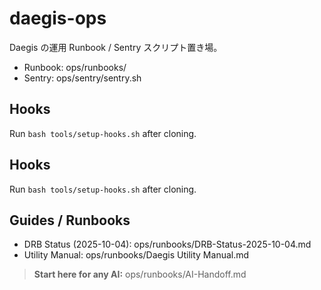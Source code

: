 # daegis-ops
Daegis の運用 Runbook / Sentry スクリプト置き場。
- Runbook: ops/runbooks/
- Sentry:  ops/sentry/sentry.sh

## Hooks
Run `bash tools/setup-hooks.sh` after cloning.

## Hooks
Run `bash tools/setup-hooks.sh` after cloning.


## Guides / Runbooks
- DRB Status (2025-10-04): ops/runbooks/DRB-Status-2025-10-04.md
- Utility Manual: ops/runbooks/Daegis Utility Manual.md

> **Start here for any AI:** ops/runbooks/AI-Handoff.md
